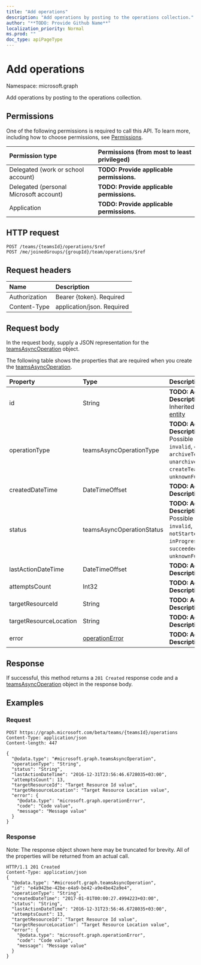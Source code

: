 ```yaml
---
title: "Add operations"
description: "Add operations by posting to the operations collection."
author: "**TODO: Provide Github Name**"
localization_priority: Normal
ms.prod: ""
doc_type: apiPageType
---
```


# Add operations

Namespace: microsoft.graph

Add operations by posting to the operations collection.

## Permissions
One of the following permissions is required to call this API. To learn more, including how to choose permissions, see [Permissions](/concepts/permissions-reference.md).

|Permission type|Permissions (from most to least privileged)|
|:---|:---|
|Delegated (work or school account)|**TODO: Provide applicable permissions.**|
|Delegated (personal Microsoft account)|**TODO: Provide applicable permissions.**|
|Application|**TODO: Provide applicable permissions.**|

## HTTP request
<!-- {
  "blockType": "ignored"
}
-->
``` http
POST /teams/{teamsId}/operations/$ref
POST /me/joinedGroups/{groupId}/team/operations/$ref
```

## Request headers
|Name|Description|
|:---|:---|
|Authorization|Bearer {token}. Required|
|Content-Type|application/json. Required|

## Request body
In the request body, supply a JSON representation for the [teamsAsyncOperation](../resources/teamsasyncoperation.md) object.

The following table shows the properties that are required when you create the [teamsAsyncOperation](../resources/teamsasyncoperation.md).

|Property|Type|Description|
|:---|:---|:---|
|id|String|**TODO: Add Description** Inherited from [entity](../resources/entity.md)|
|operationType|teamsAsyncOperationType|**TODO: Add Description**. Possible values are: `invalid`, `cloneTeam`, `archiveTeam`, `unarchiveTeam`, `createTeam`, `unknownFutureValue`.|
|createdDateTime|DateTimeOffset|**TODO: Add Description**|
|status|teamsAsyncOperationStatus|**TODO: Add Description**. Possible values are: `invalid`, `notStarted`, `inProgress`, `succeeded`, `failed`, `unknownFutureValue`.|
|lastActionDateTime|DateTimeOffset|**TODO: Add Description**|
|attemptsCount|Int32|**TODO: Add Description**|
|targetResourceId|String|**TODO: Add Description**|
|targetResourceLocation|String|**TODO: Add Description**|
|error|[operationError](../resources/operationerror.md)|**TODO: Add Description**|



## Response
If successful, this method returns a `201 Created` response code and a [teamsAsyncOperation](../resources/teamsasyncoperation.md) object in the response body.

## Examples

### Request
<!-- {
  "blockType": "request",
  "name": "create_teamsasyncoperation_from_"
}
-->
``` http
POST https://graph.microsoft.com/beta/teams/{teamsId}/operations
Content-Type: application/json
Content-length: 447

{
  "@odata.type": "#microsoft.graph.teamsAsyncOperation",
  "operationType": "String",
  "status": "String",
  "lastActionDateTime": "2016-12-31T23:56:46.6728035+03:00",
  "attemptsCount": 13,
  "targetResourceId": "Target Resource Id value",
  "targetResourceLocation": "Target Resource Location value",
  "error": {
    "@odata.type": "microsoft.graph.operationError",
    "code": "Code value",
    "message": "Message value"
  }
}
```

### Response
Note: The response object shown here may be truncated for brevity. All of the properties will be returned from an actual call.
<!-- {
  "blockType": "response",
  "truncated": true,
  "@odata.type": "microsoft.graph.teamsasyncoperation"
}
-->
``` http
HTTP/1.1 201 Created
Content-Type: application/json
{
  "@odata.type": "#microsoft.graph.teamsAsyncOperation",
  "id": "e4a942be-42be-e4a9-be42-a9e4be42a9e4",
  "operationType": "String",
  "createdDateTime": "2017-01-01T00:00:27.4994223+03:00",
  "status": "String",
  "lastActionDateTime": "2016-12-31T23:56:46.6728035+03:00",
  "attemptsCount": 13,
  "targetResourceId": "Target Resource Id value",
  "targetResourceLocation": "Target Resource Location value",
  "error": {
    "@odata.type": "microsoft.graph.operationError",
    "code": "Code value",
    "message": "Message value"
  }
}
```

